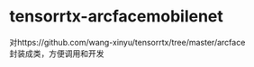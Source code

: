 # tensorrtx-arcfacemobilenet
对https://github.com/wang-xinyu/tensorrtx/tree/master/arcface  
封装成类，方便调用和开发
